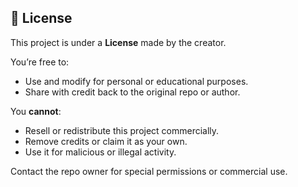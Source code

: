 ## 🐾 License

This project is under a **License** made by the creator.

You’re free to:
- Use and modify for personal or educational purposes.
- Share with credit back to the original repo or author.

You **cannot**:
- Resell or redistribute this project commercially.
- Remove credits or claim it as your own.
- Use it for malicious or illegal activity.

Contact the repo owner for special permissions or commercial use.
